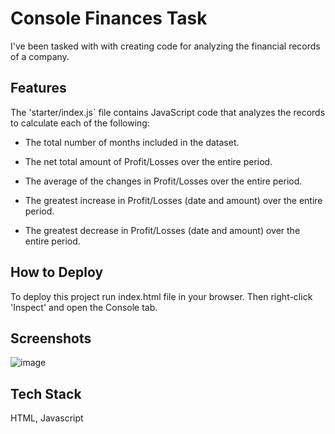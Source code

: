 # Console Finances Task

I've been tasked with with creating code for analyzing the financial records of a company. 



## Features

The 'starter/index.js` file contains JavaScript code that analyzes the records to calculate each of the following:

* The total number of months included in the dataset.

* The net total amount of Profit/Losses over the entire period.

* The average of the changes in Profit/Losses over the entire period.
  
* The greatest increase in Profit/Losses (date and amount) over the entire period.

* The greatest decrease in Profit/Losses (date and amount) over the entire period.



## How to Deploy

To deploy this project run index.html file in your browser. Then right-click 'Inspect' and open the Console tab. 



## Screenshots

![image](https://github.com/Oxanal3891/Console-Finances/assets/148264525/c9264afb-0e54-4955-a31b-75b5ad175844)



## Tech Stack

HTML, Javascript
